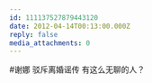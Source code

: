 ```yaml
---
id: 111137527879443120
date: 2012-04-14T00:13:00.000Z
reply: false
media_attachments: 0
---
```


#谢娜 驳斥离婚谣传 有这么无聊的人？ ​​​​


